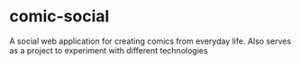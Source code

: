 # comic-social
A social web application for creating comics from everyday life. Also serves as a project to experiment with different technologies
